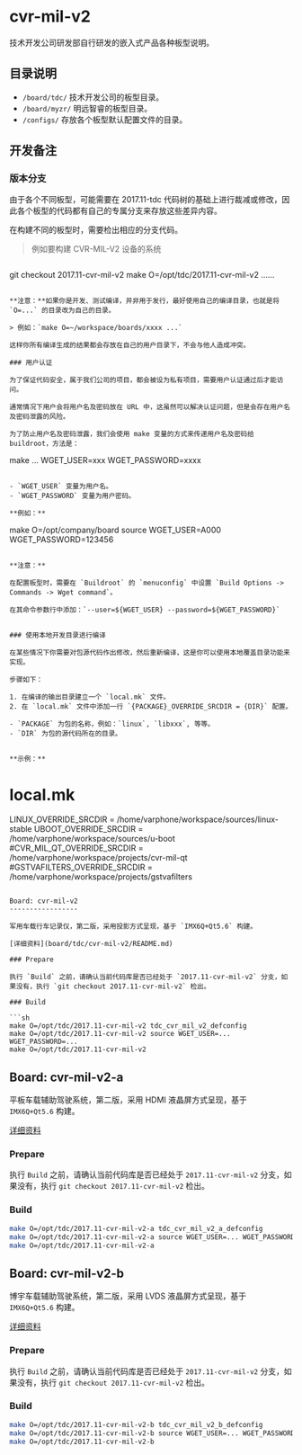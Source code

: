 cvr-mil-v2
==========

技术开发公司研发部自行研发的嵌入式产品各种板型说明。


目录说明
--------

- `/board/tdc/` 技术开发公司的板型目录。
- `/board/myzr/` 明远智睿的板型目录。
- `/configs/` 存放各个板型默认配置文件的目录。


开发备注
--------

### 版本分支

由于各个不同板型，可能需要在 2017.11-tdc 代码树的基础上进行裁减或修改，因此各个板型的代码都有自己的专属分支来存放这些差异内容。

在构建不同的板型时，需要检出相应的分支代码。

> 例如要构建 CVR-MIL-V2 设备的系统

> ```
git checkout 2017.11-cvr-mil-v2
make O=/opt/tdc/2017.11-cvr-mil-v2 ......
```

**注意：**如果你是开发、测试编译，并非用于发行，最好使用自己的编译目录，也就是将 `O=...` 的目录改为自己的目录。

> 例如：`make O=~/workspace/boards/xxxx ...`

这样你所有编译生成的结果都会存放在自己的用户目录下，不会与他人造成冲突。

### 用户认证

为了保证代码安全，属于我们公司的项目，都会被设为私有项目，需要用户认证通过后才能访问。

通常情况下用户会将用户名及密码放在 URL 中，这虽然可以解决认证问题，但是会存在用户名及密码泄露的风险。

为了防止用户名及密码泄露，我们会使用 make 变量的方式来传递用户名及密码给 buildroot，方法是：

```
make ... WGET_USER=xxx WGET_PASSWORD=xxxx
```

- `WGET_USER` 变量为用户名。
- `WGET_PASSWORD` 变量为用户密码。

**例如：**

```
make O=/opt/company/board source WGET_USER=A000 WGET_PASSWORD=123456
```

**注意：**

在配置板型时，需要在 `Buildroot` 的 `menuconfig` 中设置 `Build Options -> Commands -> Wget command`。

在其命令参数行中添加：`--user=${WGET_USER} --password=${WGET_PASSWORD}`


### 使用本地开发目录进行编译

在某些情况下你需要对包源代码作出修改，然后重新编译，这是你可以使用本地覆盖目录功能来实现。

步骤如下：

1. 在编译的输出目录建立一个 `local.mk` 文件。
2. 在 `local.mk` 文件中添加一行 `{PACKAGE}_OVERRIDE_SRCDIR = {DIR}` 配置。

- `PACKAGE` 为包的名称，例如：`linux`, `libxxx`, 等等。
- `DIR` 为包的源代码所在的目录。


**示例：**

```
# local.mk

LINUX_OVERRIDE_SRCDIR = /home/varphone/workspace/sources/linux-stable
UBOOT_OVERRIDE_SRCDIR = /home/varphone/workspace/sources/u-boot
#CVR_MIL_QT_OVERRIDE_SRCDIR = /home/varphone/workspace/projects/cvr-mil-qt
#GSTVAFILTERS_OVERRIDE_SRCDIR = /home/varphone/workspace/projects/gstvafilters

```

Board: cvr-mil-v2
-----------------

军用车载行车记录仪，第二版，采用投影方式呈现，基于 `IMX6Q+Qt5.6` 构建。

[详细资料](board/tdc/cvr-mil-v2/README.md)

### Prepare

执行 `Build` 之前，请确认当前代码库是否已经处于 `2017.11-cvr-mil-v2` 分支，如果没有，执行 `git checkout 2017.11-cvr-mil-v2` 检出。

### Build

```sh
make O=/opt/tdc/2017.11-cvr-mil-v2 tdc_cvr_mil_v2_defconfig
make O=/opt/tdc/2017.11-cvr-mil-v2 source WGET_USER=... WGET_PASSWORD=...
make O=/opt/tdc/2017.11-cvr-mil-v2
```

Board: cvr-mil-v2-a
-------------------

平板车载辅助驾驶系统，第二版，采用 HDMI 液晶屏方式呈现，基于 `IMX6Q+Qt5.6` 构建。

[详细资料](board/tdc/cvr-mil-v2-a/README.md)

### Prepare

执行 `Build` 之前，请确认当前代码库是否已经处于 `2017.11-cvr-mil-v2` 分支，如果没有，执行 `git checkout 2017.11-cvr-mil-v2` 检出。

### Build

```sh
make O=/opt/tdc/2017.11-cvr-mil-v2-a tdc_cvr_mil_v2_a_defconfig
make O=/opt/tdc/2017.11-cvr-mil-v2-a source WGET_USER=... WGET_PASSWORD=...
make O=/opt/tdc/2017.11-cvr-mil-v2-a
```

Board: cvr-mil-v2-b
-------------------

博宇车载辅助驾驶系统，第二版，采用 LVDS 液晶屏方式呈现，基于 `IMX6Q+Qt5.6` 构建。

[详细资料](board/tdc/cvr-mil-v2-b/README.md)

### Prepare

执行 `Build` 之前，请确认当前代码库是否已经处于 `2017.11-cvr-mil-v2` 分支，如果没有，执行 `git checkout 2017.11-cvr-mil-v2` 检出。

### Build

```sh
make O=/opt/tdc/2017.11-cvr-mil-v2-b tdc_cvr_mil_v2_b_defconfig
make O=/opt/tdc/2017.11-cvr-mil-v2-b source WGET_USER=... WGET_PASSWORD=...
make O=/opt/tdc/2017.11-cvr-mil-v2-b
```

